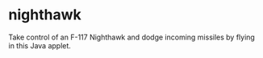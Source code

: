 # nighthawk
Take control of an F-117 Nighthawk and dodge incoming missiles by flying in this Java applet.
